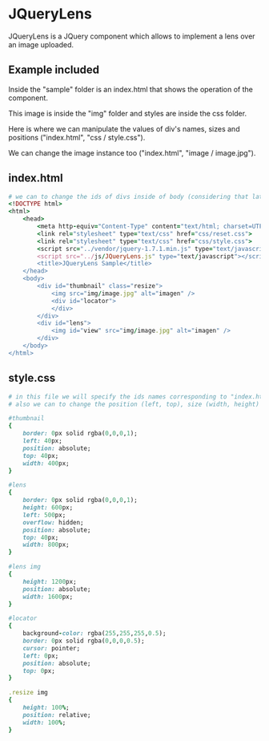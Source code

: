 JQueryLens
============================================================

JQueryLens is a JQuery component which allows to implement a lens over an image uploaded.

Example included
-------------------------------------------------------

Inside the "sample" folder is an index.html that shows the operation of the component.

This image is inside the "img" folder and styles are inside the css folder.

Here is where we can manipulate the values ​​of div's names, sizes and positions ("index.html", "css / style.css").

We can change the image instance too ("index.html", "image / image.jpg").

index.html
----------------------------

~~~~~ ruby
# we can to change the ids of divs inside of body (considering that later we have to change the ids in the css)
<!DOCTYPE html>
<html>
	<head>
    	<meta http-equiv="Content-Type" content="text/html; charset=UTF-8">
        <link rel="stylesheet" type="text/css" href="css/reset.css">
	    <link rel="stylesheet" type="text/css" href="css/style.css">
        <script src="../vendor/jquery-1.7.1.min.js" type="text/javascript"></script>
        <script src="../js/JQueryLens.js" type="text/javascript"></script>
        <title>JQueryLens Sample</title>
    </head>
    <body>
        <div id="thumbnail" class="resize">
            <img src="img/image.jpg" alt="imagen" />
            <div id="locator">
            </div>
        </div>
        <div id="lens">
            <img id="view" src="img/image.jpg" alt="imagen" />
        </div>
    </body>
</html>
~~~~~

style.css
----------------------------

~~~~~ ruby
# in this file we will specify the ids names corresponding to "index.html"
# also we can to change the position (left, top), size (width, height) and border of 3 divs and image included (#lens img)

#thumbnail
{
    border: 0px solid rgba(0,0,0,1);
    left: 40px;
    position: absolute;
    top: 40px;
    width: 400px;
}

#lens
{
    border: 0px solid rgba(0,0,0,1);
    height: 600px;
    left: 500px;
    overflow: hidden;
    position: absolute;
    top: 40px;
    width: 800px;
}

#lens img
{
    height: 1200px;
    position: absolute;
    width: 1600px;
}

#locator
{
    background-color: rgba(255,255,255,0.5);
    border: 0px solid rgba(0,0,0,0.5);
    cursor: pointer;
    left: 0px;
    position: absolute;
    top: 0px;
}

.resize img
{
    height: 100%;
    position: relative;
    width: 100%;
}
~~~~~